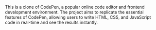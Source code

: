 This is a clone of CodePen, a popular online code editor and frontend development environment. The project aims to replicate the essential features of CodePen, allowing users to write HTML, CSS, and JavaScript code in real-time and see the results instantly.
